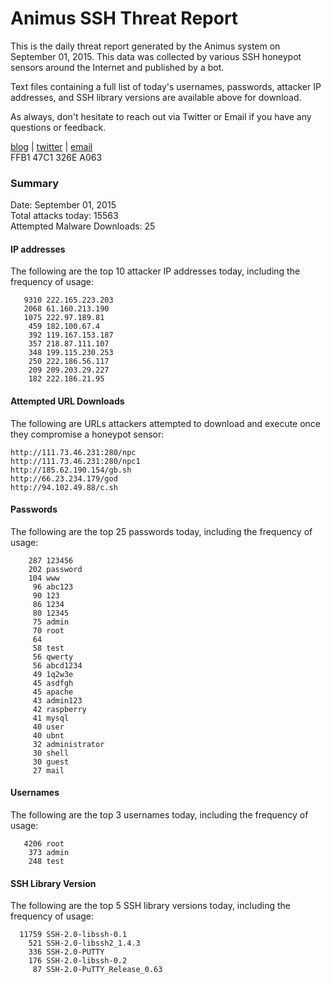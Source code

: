 # Animus SSH Threat Report

This is the daily threat report generated by the Animus system on September 01, 2015. This data was collected by various SSH honeypot sensors around the Internet and published by a bot.  

Text files containing a full list of today's usernames, passwords, attacker IP addresses, and SSH library versions are available above for download.  

As always, don't hesitate to reach out via Twitter or Email if you have any questions or feedback.  

[blog](http://morris.guru) | [twitter](https://twitter.com/andrew___morris) | [email](mailto:andrew@morris.guru)  
FFB1 47C1 326E A063  

### Summary

Date: September 01, 2015  
Total attacks today: 15563  
Attempted Malware Downloads: 25 

#### IP addresses
The following are the top 10 attacker IP addresses today, including the frequency of usage:
```
   9310 222.165.223.203
   2068 61.160.213.190
   1075 222.97.189.81
    459 182.100.67.4
    392 119.167.153.187
    357 218.87.111.107
    348 199.115.230.253
    250 222.186.56.117
    209 209.203.29.227
    182 222.186.21.95
```

#### Attempted URL Downloads
The following are URLs attackers attempted to download and execute once they compromise a honeypot sensor:
```
http://111.73.46.231:280/npc
http://111.73.46.231:280/npc1
http://185.62.190.154/gb.sh
http://66.23.234.179/god
http://94.102.49.88/c.sh
```

#### Passwords
The following are the top 25 passwords today, including the frequency of usage:
```
    287 123456
    202 password
    104 www
     96 abc123
     90 123
     86 1234
     80 12345
     75 admin
     70 root
     64 
     58 test
     56 qwerty
     56 abcd1234
     49 1q2w3e
     45 asdfgh
     45 apache
     43 admin123
     42 raspberry
     41 mysql
     40 user
     40 ubnt
     32 administrator
     30 shell
     30 guest
     27 mail
```

#### Usernames
The following are the top 3 usernames today, including the frequency of usage:
```
   4206 root
    373 admin
    248 test
```

#### SSH Library Version
The following are the top 5 SSH library versions today, including the frequency of usage:
```
  11759 SSH-2.0-libssh-0.1
    521 SSH-2.0-libssh2_1.4.3
    336 SSH-2.0-PUTTY
    176 SSH-2.0-libssh-0.2
     87 SSH-2.0-PuTTY_Release_0.63
```
